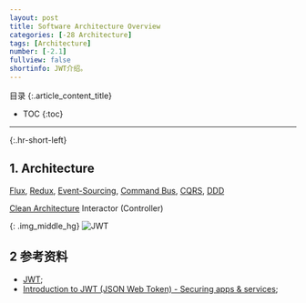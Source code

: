 ```yaml
---
layout: post
title: Software Architecture Overview
categories: [-28 Architecture]
tags: [Architecture]
number: [-2.1]
fullview: false
shortinfo: JWT介绍。
---
```

目录
{:.article_content_title}


* TOC
{:toc}

---
{:.hr-short-left}

## 1. Architecture ##

[Flux](https://facebook.github.io/flux/), [Redux](https://redux.js.org/), [Event-Sourcing](https://martinfowler.com/eaaDev/EventSourcing.html), [Command Bus](https://laravel.com/docs/5.0/bus), [CQRS](https://microservices.io/patterns/data/cqrs.html), [DDD](https://book.douban.com/subject/5344973/)



[Clean Architecture](https://www.youtube.com/watch?v=o_TH-Y78tt4)
Interactor (Controller)



{: .img_middle_hg}
![JWT](/assets/images/posts/-14_Backend/2015-10-08-Backend：JWT/JWT.png)

## 2 参考资料 ##

- [JWT](https://jwt.io/);
- [Introduction to JWT (JSON Web Token) - Securing apps & services](https://www.youtube.com/watch?v=oXxbB5kv9OA);


